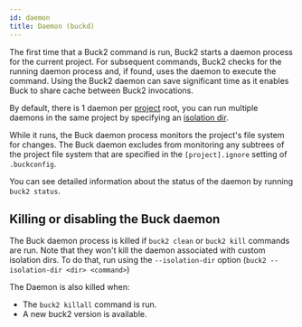 ```yaml
---
id: daemon
title: Daemon (buckd)
---
```


The first time that a Buck2 command is run, Buck2 starts a daemon process for
the current project. For subsequent commands, Buck2 checks for the running
daemon process and, if found, uses the daemon to execute the command. Using the
Buck2 daemon can save significant time as it enables Buck to share cache between
Buck2 invocations.

By default, there is 1 daemon per [project](./glossary.md#project) root, you can
run multiple daemons in the same project by specifying an
[isolation dir](./glossary.md#isolation-dir).

While it runs, the Buck daemon process monitors the project's file system for
changes. The Buck daemon excludes from monitoring any subtrees of the project
file system that are specified in the `[project].ignore` setting of
`.buckconfig`.

You can see detailed information about the status of the daemon by running
`buck2 status`.

## Killing or disabling the Buck daemon

The Buck daemon process is killed if `buck2 clean` or `buck2 kill` commands are
run. Note that they won't kill the daemon associated with custom isolation dirs.
To do that, run using the `--isolation-dir` option
(`buck2 --isolation-dir <dir> <command>`)

<FbInternalOnly>

The Daemon is also killed when:

- The `buck2 killall` command is run.
- A new buck2 version is available.

</FbInternalOnly>
